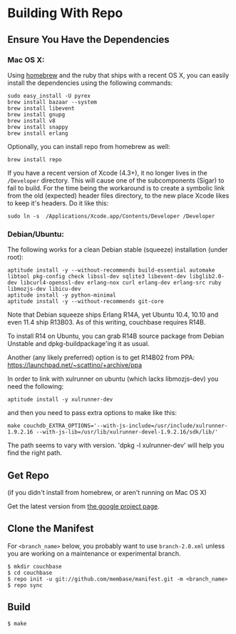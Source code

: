 # Building With Repo

## Ensure You Have the Dependencies

### Mac OS X:

Using [homebrew][homebrew] and the ruby that ships with a recent OS X,
you can easily install the dependencies using the following commands:

    sudo easy_install -U pyrex
    brew install bazaar --system
    brew install libevent
    brew install gnupg
    brew install v8
    brew install snappy
    brew install erlang

Optionally, you can install repo from homebrew as well:

    brew install repo

If you have a recent version of Xcode (4.3+), it no longer lives in the `/Developer` directory. This
will cause one of the subcomponents (Sigar) to fail to build. For the time being the workaround is to create
a symbolic link from the old (expected) header files directory, to the new place Xcode likes to keep
it's headers. Do it like this:

    sudo ln -s  /Applications/Xcode.app/Contents/Developer /Developer

### Debian/Ubuntu:

The following works for a clean Debian stable (squeeze) installation (under root):

    aptitude install -y --without-recommends build-essential automake libtool pkg-config check libssl-dev sqlite3 libevent-dev libglib2.0-dev libcurl4-openssl-dev erlang-nox curl erlang-dev erlang-src ruby libmozjs-dev libicu-dev
    aptitude install -y python-minimal
    aptitude install -y --without-recommends git-core

Note that Debian squeeze ships Erlang R14A, yet Ubuntu 10.4, 10.10 and
even 11.4 ship R13B03. As of this writing, couchbase requires R14B.

To install R14 on Ubuntu, you can grab R14B source package from Debian
Unstable and dpkg-buildpackage'ing it as usual.

Another (any likely preferred) option is to get R14B02 from PPA:
https://launchpad.net/~scattino/+archive/ppa

In order to link with xulrunner on ubuntu (which lacks libmozjs-dev)
you need the following:

    aptitude install -y xulrunner-dev

and then you need to pass extra options to make like this:

    make couchdb_EXTRA_OPTIONS='--with-js-include=/usr/include/xulrunner-1.9.2.16 --with-js-lib=/usr/lib/xulrunner-devel-1.9.2.16/sdk/lib/'

The path seems to vary with version. 'dpkg -l xulrunner-dev' will help you
find the right path.

## Get Repo

(if you didn't install from homebrew, or aren't running on Mac OS X)

Get the latest version from [the google project page](http://code.google.com/p/git-repo/downloads/list).

## Clone the Manifest

For `<branch_name>` below, you probably want to use `branch-2.0.xml` unless you are working on a 
maintenance or experimental branch.

    $ mkdir couchbase
    $ cd couchbase
    $ repo init -u git://github.com/membase/manifest.git -m <branch_name>
    $ repo sync

## Build

    $ make

[homebrew]: https://github.com/mxcl/homebrew
